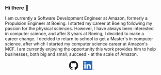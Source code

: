 ### Hi there 👋

I am currently a Software Development Engineer at Amazon, formerly a Propulsion Engineer at Boeing. I started my career at Boeing following my passion for the physical sciences. However, I have always been interested in computer science, and after 8 years at Boeing, I decided to make a career change. I decided to return to school to get a Master's in computer science, after which I started my computer science career at Amazon's MCF. I am currently enjoying the opportunity this work provides him to help businesses, both big and small, succeed - at the scale of Amazon.

<p align='center'>
  <a href="https://terickson87.github.io/"><img height="30" src="https://github.com/terickson87/terickson87/blob/master/GitHub-Mark-120px-plus.png?raw=true"></a>
  &nbsp;&nbsp;
  <a href="https://www.linkedin.com/in/todd-w-erickson/"><img height="30" src="https://github.com/terickson87/terickson87/blob/master/LI-In-Bug.png?raw=true"></a>
</p>

<!--
**terickson87/terickson87** is a ✨ _special_ ✨ repository because its `README.md` (this file) appears on your GitHub profile.

Here are some ideas to get you started:

- 🔭 I’m currently working on ...
- 🌱 I’m currently learning ...
- 👯 I’m looking to collaborate on ...
- 🤔 I’m looking for help with ...
- 💬 Ask me about ...
- 📫 How to reach me: ...
- 😄 Pronouns: ...
- ⚡ Fun fact: ...
-->
